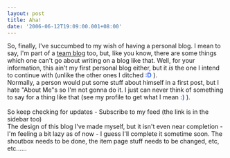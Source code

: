 ```yaml
---
layout: post
title: Aha!
date: '2006-06-12T19:09:00.001+08:00'
---
```


So, finally, I've succumbed to my wish of having a personal blog. I mean to say, I'm part of a <a href="http://fivefoldfun.blogspot.com">team blog</a> too, but, like you know, there are some things which one can't go about writing on a blog like that. Well, for your information, this ain't my first personal blog either, but it <span style="font-style: italic;">is </span>the one I intend to continue with (unlike the other ones I ditched <span style="font-weight: bold; color: rgb(51, 102, 255);">:D</span> ).<br />Normally, a person would put some stuff about himself in a first post, but I hate "About Me"s so I'm not gonna do it. I just can never think of something to say for a thing like that (see my profile to get what I mean <span style="font-weight: bold; color: rgb(51, 102, 255);">:)</span> ).<br /><br />So keep checking for updates - Subscribe to my feed (the link is in the sidebar too)<br />The design of this blog I've made myself, but it isn't even near completion - I'm feeling a bit lazy as of now - I guess I'll complete it sometime soon. The shoutbox needs to be done, the item page stuff needs to be changed, etc, etc......